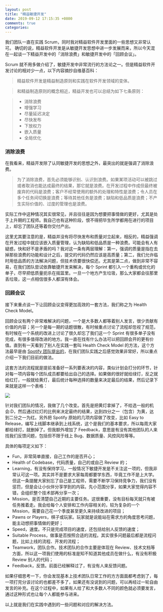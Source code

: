 ```yaml
---
layout: post
title: "精益敏捷开发"
date: 2019-09-12 17:15:35 +0800
comments: true
categories:
---
```


我们团队一直在实践 Scrum，同时我对精益软件开发里面的一些思想又非常认可。
确切的说，精益软件开发是从敏捷开发思想中进一步发展而来，所以今天混在一起谈一下精益开发中的「消除浪费」和敏捷开发中的「回顾会议」。

Scrum 就不用多做介绍了，敏捷开发中非常流行的方法论之一。但是精益软件开发讨论的相对少一点，以下内容摘抄自维基百科：

> 精益软件开发是精益制造原则和实践在软件开发领域的变体。

> 和精益制造原则的概念相近，精益开发也可以总结为如下七条原则：

> + 消除浪费
> + 增强学习
> + 尽量延迟决定
> + 尽快发布
> + 下放权力
> + 嵌入质量
> + 全局优化

### 消除浪费

在我看来，精益开发除了认同敏捷开发的思想之外，最突出的就是强调了消除浪费。

> 为了消除浪费，首先必须能够识别、认识到浪费。如果某项活动可以被跳过或者取消也能达成最终的结果，那它就是浪费。在开发过程中作成但最终被废弃的代码是浪费；客户不经常使用的额外的处理和特性是浪费；令人员在多个任务间切换是浪费；等待其他任务是浪费；缺陷和低品质是浪费；不产生实际价值的、过度的管理也是浪费。

实际工作中这种情况其实很常见，并且往往是因为想要把事情做的更好，尤其是处于上升期的工程师。我自己也有这种阶段，恨不得把毕生所学都用在进行的项目上，却忘了团队还等着你交付产出。

这里尤其要注意的是，精益并没有将尽快发布和质量对立起来，相反的，精益强调在开发过程中就应该嵌入质量管理，认为缺陷和低品质是一种浪费。可能会有人有疑惑，快和好不是矛盾的吗？我对这一条有两层理解：第一，强调的质量是指在去掉那些浪费的功能和设计之后，提交的代码仍然应该是高质量；第二，我们允许临时用低品质的方法解决问题，但技术债要很快偿还。尤其是第二点，做到非常不容易，在我们团队尝试依靠敏捷开发来解决，每个 Sprint 都引入一个重构或优化的单子，尽早把低质量扼杀在摇篮里。一旦一个地方产生垃圾，那么大家都会往那里丢垃圾，这一点相信很多人都深有体会。

### 回顾会议

接下来重点谈一下让回顾会议变得更加高效的一套方法，我们称之为 Health Check Model。

回顾会议有两个非常难解决的问题，一个是大多数人都等着别人发言，很少贡献有价值的内容；另一个是每一期的话题很散，有时候重点讨论了流程却忽视了规范，有时候在一个系统的改进上讨论了很久却忘了我们这一个 Sprint 有很多单子没有完成，有很多值得改进的地方。我一直在找有什么办法可以把回顾会开的更有价值。直到有一天看到了别人在实践一套叫 Health Check Model 的方法，这个方法最早是由 [Spotify 团队提出的](https://spotifylabscom.files.wordpress.com/2014/09/squad-health-check-model2.pdf)，在我们团队实践之后感觉效果非常好，所以重点介绍一下我们目前的做法。

这套方法的流程就是提前准备好一系列要表决的内容，类似计划会打分的环节，针对每一项内容每个团队成员都要给出自己的选择。如果做的很好就给绿灯，反之就给红灯，一般就给黄灯，最后统计每种选择的数量来决定最后的结果，然后记录下来就是这样一个表格：

<img src="{{ root_url }}/images/custom/HCM.png" />

针对我们团队的情况，我做了几个改变。首先是把黄灯拿掉了，不给选一般的机会:D，然后通过红灯的比例来决定最终的结果，达到四分之一（包含）为黄，达到二分之一为红。另外把 Spotify 原始的几项内容做了改变，比如 Easy to Release，编写上线脚本继承到上线系统，这个是我们的基本要求，所以每周大家都给绿灯，就删掉了。但我额外增加了 Feedback，意思是有没有其他团队的人来找我们反馈问题，包括但不限于线上 Bug、数据质量、风控风险等等。

具体的每项定义如下：

+ Fun，非常简单直接，自己工作的是否开心；
+ Health of Codebase，代码质量，自己的或自己 Review 的；
+ Learning，有没有保持学习，一般情况下敏捷开发是不关注这一项的，但我非常认可这一项。其实并不是要求大家每周都要学东西，毕竟工作不是上大学。但这一条提醒大家别忘了自己是工程师，需要不断学习保持竞争力，我们没有惩罚，但是会让小伙伴分享学到的内容。先小范围分享，如果大家觉得内容不错，会组织整个技术部再分享一次；
+ Mission，是否清楚自己近期的主要任务。这很重要，没有目标每天就只有被任务推着走。我会给每个人安排和工作内容相关的，较为复杂的一个 Mission，需要自己花一个季度甚至更久来持续改进的项目；
+ Pawns or Players，棋子或玩家。玩家就是说能站在需求方的角度思考问题，能主动想把事情做的更好；
+ Speed，速度。不只是完成项目的速度，还包括给别人反馈的速度；
+ Suitable Process，做事是否按照合适的流程。其实很多问题最后都是流程问题，比如上线的流程、开发的流程；
+ Teamwork，团队合作。技术团队的合作主要是体现在 Review、技术文档等方面，所以这一项我们使用的标准是知不知道其他成员在做什么，有没有积极 Review 别人的代码；
+ Feedback，反馈。前面已经解释过了，有没有人来反馈问题。

如果仔细思考一下，你会发现基本上技术团队日常工作的方方面面都考虑到了，每一项打完分该讨论的也都差不多了，如果还有没说到的问题，可以再经过一轮自由发言的补充。在这个过程中，如果有人给了和大多数人不同的颜色就必须要发言，通过这种形式也让每个人都能参与进来。

以上就是我们在实践中遇到的一些问题和对应的解决方法。
